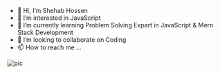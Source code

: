- 👋 Hi, I’m Shehab Hossen
- 👀 I’m interested in JavaScript
- 🌱 I’m currently learning Problem Solving Expart in JavaScript & Mern Stack Development
- 💞️ I’m looking to collaborate on Coding
- 📫 How to reach me ...

<!---
shehabweb1/shehabweb1 is a ✨ special ✨ repository because its `README.md` (this file) appears on your GitHub profile.
You can click the Preview link to take a look at your changes.
--->
![pic](https://user-images.githubusercontent.com/102960395/212542139-4a4f25cc-6426-428a-96d7-e264b7175a67.jpg)
